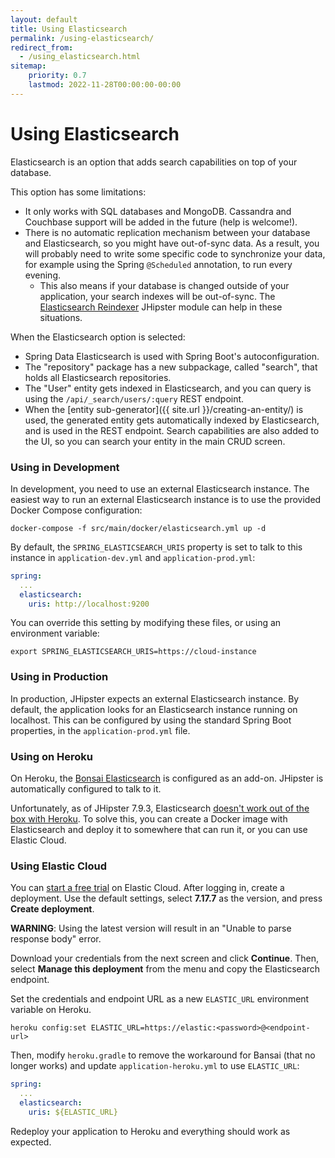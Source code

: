 ```yaml
---
layout: default
title: Using Elasticsearch
permalink: /using-elasticsearch/
redirect_from:
  - /using_elasticsearch.html
sitemap:
    priority: 0.7
    lastmod: 2022-11-28T00:00:00-00:00
---
```


# <i class="fa fa-search"></i> Using Elasticsearch

Elasticsearch is an option that adds search capabilities on top of your database.

This option has some limitations:

*   It only works with SQL databases and MongoDB. Cassandra and Couchbase support will be added in the future (help is welcome!).
*   There is no automatic replication mechanism between your database and Elasticsearch, so you might have out-of-sync data. As a result, you will probably need to write some specific code to synchronize your data, for example using the Spring `@Scheduled` annotation, to run every evening.
    *   This also means if your database is changed outside of your application, your search indexes will be out-of-sync. The [Elasticsearch Reindexer](https://www.jhipster.tech/modules/marketplace/#/details/generator-jhipster-elasticsearch-reindexer) JHipster module can help in these situations.

When the Elasticsearch option is selected:

*   Spring Data Elasticsearch is used with Spring Boot's autoconfiguration.
*   The "repository" package has a new subpackage, called "search", that holds all Elasticsearch repositories.
*   The "User" entity gets indexed in Elasticsearch, and you can query is using the `/api/_search/users/:query` REST endpoint.
*   When the [entity sub-generator]({{ site.url }}/creating-an-entity/) is used, the generated entity gets automatically indexed by Elasticsearch, and is used in the REST endpoint. Search capabilities are also added to the UI, so you can search your entity in the main CRUD screen.

### Using in Development

In development, you need to use an external Elasticsearch instance. The easiest way to run an external Elasticsearch instance is to use the provided Docker Compose configuration:

    docker-compose -f src/main/docker/elasticsearch.yml up -d
    
By default, the `SPRING_ELASTICSEARCH_URIS` property is set to talk to this instance in `application-dev.yml` and `application-prod.yml`:

```yaml
spring:
  ...
  elasticsearch:
    uris: http://localhost:9200
```

You can override this setting by modifying these files, or using an environment variable:

    export SPRING_ELASTICSEARCH_URIS=https://cloud-instance

### Using in Production

In production, JHipster expects an external Elasticsearch instance. By default, the application looks for an Elasticsearch instance running on localhost. This can be configured by using the standard Spring Boot properties, in the `application-prod.yml` file.

### Using on Heroku

On Heroku, the [Bonsai Elasticsearch](https://elements.heroku.com/addons/bonsai) is configured as an add-on. JHipster is automatically configured to talk to it. 

Unfortunately, as of JHipster 7.9.3, Elasticsearch [doesn't work out of the box with Heroku](https://github.com/jhipster/generator-jhipster/issues/20315). To solve this, you can create a Docker image with Elasticsearch and deploy it to somewhere that can run it, or you can use Elastic Cloud. 

### Using Elastic Cloud

You can [start a free trial](https://cloud.elastic.co/registration) on Elastic Cloud. After logging in, create a deployment. Use the default settings, select **7.17.7** as the version, and press **Create deployment**.

**WARNING**: Using the latest version will result in an "Unable to parse response body" error.

Download your credentials from the next screen and click **Continue**. Then, select **Manage this deployment** from the menu and copy the Elasticsearch endpoint. 

Set the credentials and endpoint URL as a new `ELASTIC_URL` environment variable on Heroku.

```shell
heroku config:set ELASTIC_URL=https://elastic:<password>@<endpoint-url>
```

Then, modify `heroku.gradle` to remove the workaround for Bansai (that no longer works) and update `application-heroku.yml` to use `ELASTIC_URL`:

```yaml
spring:
  ...
  elasticsearch:
    uris: ${ELASTIC_URL}
```

Redeploy your application to Heroku and everything should work as expected.
